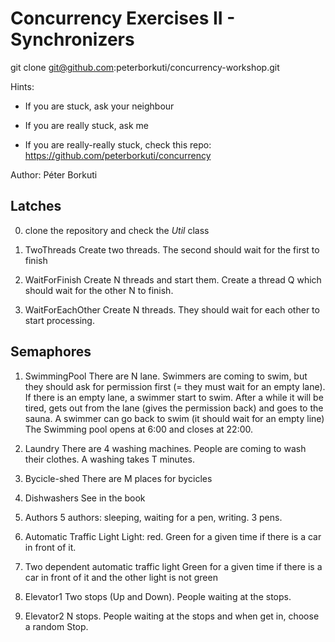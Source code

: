 Concurrency Exercises II - Synchronizers
========================================

git clone git@github.com:peterborkuti/concurrency-workshop.git

Hints: 
* If you are stuck, ask your neighbour

* If you are really stuck, ask me

* If you are really-really stuck, check this repo: https://github.com/peterborkuti/concurrency



Author: Péter Borkuti

Latches
----------------
0. clone the repository and check the _Util_ class

1. TwoThreads
Create two threads. The second should wait for the first to finish
2. WaitForFinish
Create N threads and start them. Create a thread Q which should wait 
for the other N to finish.
3. WaitForEachOther
Create N threads. They should wait for each other to start processing.

Semaphores
---------------

1. SwimmingPool
   There are N lane. Swimmers are coming to swim, but they should ask for permission
   first (= they must wait for an empty lane). If there is an empty lane, a swimmer start
   to swim. After a while it will be tired, gets out from the lane (gives the permission back)
   and goes to the sauna. A swimmer can go back to swim (it should wait for an empty line)
   The Swimming pool opens at 6:00 and closes at 22:00.

2. Laundry
    There are 4 washing machines. People are coming to wash their clothes. A washing
    takes T minutes.

3. Bycicle-shed
    There are M places for bycicles
2. Dishwashers
  See in the book

3. Authors
  5 authors: sleeping, waiting for a pen, writing. 3 pens.

4. Automatic Traffic Light
  Light: red. Green for a given time if there is a car in front of it.

5. Two dependent automatic traffic light
  Green for a given time if there is a car in front of it and the other light is not green

6. Elevator1
  Two stops (Up and Down). People waiting at the stops.

7. Elevator2
  N stops. People waiting at the stops and when get in, choose a random Stop.
